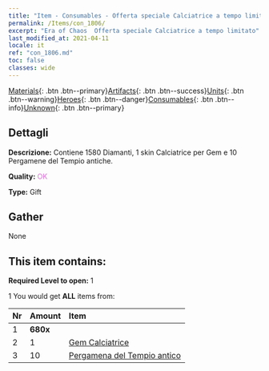 ```yaml
---
title: "Item - Consumables - Offerta speciale Calciatrice a tempo limitato"
permalink: /Items/con_1806/
excerpt: "Era of Chaos  Offerta speciale Calciatrice a tempo limitato"
last_modified_at: 2021-04-11
locale: it
ref: "con_1806.md"
toc: false
classes: wide
---
```

 [Materials](/it/Items/){: .btn .btn--primary}[Artifacts](/it/Items/Artifacts/){: .btn .btn--success}[Units](/it/Items/Units/){: .btn .btn--warning}[Heroes](/it/Items/Heroes/){: .btn .btn--danger}[Consumables](/it/Items/Consumables/){: .btn .btn--info}[Unknown](/it/Items/Unknown/){: .btn .btn--primary}

## Dettagli
 **Descrizione:** Contiene 1580 Diamanti, 1 skin Calciatrice per Gem e 10 Pergamene del Tempio antiche.

 **Quality:** <span style="color: #DA70D6">OK</span>

 **Type:** Gift

## Gather

  None

## This item contains:

 **Required Level to open:** 1

 1 You would get **ALL** items  from:

  | Nr | Amount |     Item    |
  |:---|:-------|:------------|
  | 1 |  **680x** | <i class="fas fa-gem"/> |  | 
  | 2 | 1 | [Gem Calciatrice](/it/Items/con_1046/) | 
  | 3 | 10 | [Pergamena del Tempio antico](/it/Items/con_697/) | 
